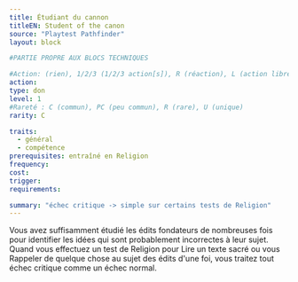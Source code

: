 ```yaml
---
title: Étudiant du cannon
titleEN: Student of the canon
source: "Playtest Pathfinder"
layout: block

#PARTIE PROPRE AUX BLOCS TECHNIQUES

#Action: (rien), 1/2/3 (1/2/3 action[s]), R (réaction), L (action libre)
action: 
type: don
level: 1
#Rareté : C (commun), PC (peu commun), R (rare), U (unique)
rarity: C

traits:
  - général
  - compétence
prerequisites: entraîné en Religion
frequency:
cost:
trigger:
requirements:

summary: "échec critique -> simple sur certains tests de Religion"
---
```


Vous avez suffisamment étudié les édits fondateurs de nombreuses fois pour identifier les idées qui sont probablement incorrectes à leur sujet. Quand vous effectuez un test de Religion pour Lire un texte sacré ou vous Rappeler de quelque chose au sujet des édits d'une foi, vous traitez tout échec critique comme un échec normal.
